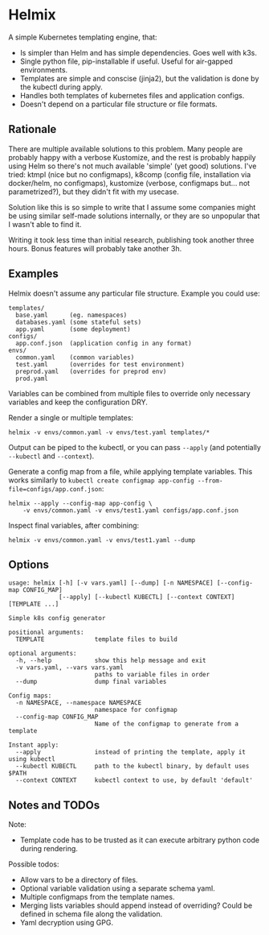 Helmix
======
A simple Kubernetes templating engine, that:

- Is simpler than Helm and has simple dependencies. Goes well with k3s.
- Single python file, pip-installable if useful. Useful for air-gapped
  environments.
- Templates are simple and conscise (jinja2), but the validation is done by the
  kubectl during apply.
- Handles both templates of kubernetes files and application configs.
- Doesn't depend on a particular file structure or file formats.

Rationale
---------
There are multiple available solutions to this problem. Many people are probably
happy with a verbose Kustomize, and the rest is probably happily using Helm so
there's not much available 'simple' (yet good) solutions. I've tried: ktmpl
(nice but no configmaps), k8comp (config file, installation via docker/helm, no
configmaps), kustomize (verbose, configmaps but... not parametrized?), but they
didn't fit with my usecase.

Solution like this is so simple to write that I assume some companies might be
using similar self-made solutions internally, or they are so unpopular that I
wasn't able to find it.

Writing it took less time than initial research, publishing took another three
hours. Bonus features will probably take another 3h.

Examples
--------
Helmix doesn't assume any particular file structure. Example you could use:

    templates/
      base.yaml      (eg. namespaces)
      databases.yaml (some stateful sets)
      app.yaml       (some deployment)
    configs/
      app.conf.json  (application config in any format)
    envs/
      common.yaml    (common variables)
      test.yaml      (overrides for test environment)
      preprod.yaml   (overrides for preprod env)
      prod.yaml

Variables can be combined from multiple files to override only necessary
variables and keep the configuration DRY.

Render a single or multiple templates:

    helmix -v envs/common.yaml -v envs/test.yaml templates/*

Output can be piped to the kubectl, or you can pass `--apply` (and potentially
`--kubectl` and `--context`).

Generate a config map from a file, while applying template variables. This works
similarly to `kubectl create configmap app-config
--from-file=configs/app.conf.json`:

    helmix --apply --config-map app-config \
        -v envs/common.yaml -v envs/test1.yaml configs/app.conf.json

Inspect final variables, after combining:

    helmix -v envs/common.yaml -v envs/test1.yaml --dump


Options
-------
    usage: helmix [-h] [-v vars.yaml] [--dump] [-n NAMESPACE] [--config-map CONFIG_MAP]
                  [--apply] [--kubectl KUBECTL] [--context CONTEXT] [TEMPLATE ...]

    Simple k8s config generator

    positional arguments:
      TEMPLATE              template files to build

    optional arguments:
      -h, --help            show this help message and exit
      -v vars.yaml, --vars vars.yaml
                            paths to variable files in order
      --dump                dump final variables

    Config maps:
      -n NAMESPACE, --namespace NAMESPACE
                            namespace for configmap
      --config-map CONFIG_MAP
                            Name of the configmap to generate from a template

    Instant apply:
      --apply               instead of printing the template, apply it using kubectl
      --kubectl KUBECTL     path to the kubectl binary, by default uses $PATH
      --context CONTEXT     kubectl context to use, by default 'default'


Notes and TODOs
---------------
Note:
- Template code has to be trusted as it can execute arbitrary python
  code during rendering.

Possible todos:
- Allow vars to be a directory of files.
- Optional variable validation using a separate schema yaml.
- Multiple configmaps from the template names.
- Merging lists variables should append instead of overriding?
  Could be defined in schema file along the validation.
- Yaml decryption using GPG.
